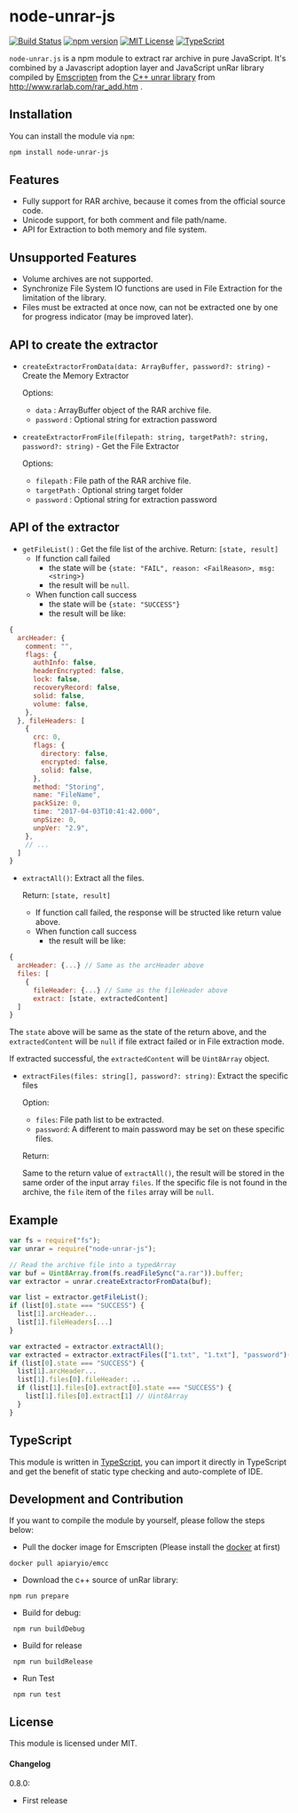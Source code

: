 # node-unrar-js

[![Build Status](https://travis-ci.org/YuJianrong/node-unrar.js.svg?branch=master)](https://travis-ci.org/YuJianrong/node-unrar.js)
[![npm version](https://badge.fury.io/js/node-unrar-js.svg)](https://badge.fury.io/js/node-unrar-js)
[![MIT License](https://badges.frapsoft.com/os/mit/mit.svg?v=103)](https://opensource.org/licenses/mit-license.php)
[![TypeScript](https://badges.frapsoft.com/typescript/code/typescript.svg?v=101)](https://www.typescriptlang.org/)

`node-unrar.js` is a npm module to extract rar archive in pure JavaScript. It's combined by a Javascript adoption layer and JavaScript unRar library compiled by [Emscripten](http://emscripten.org/) from the [C++ unrar library](http://www.rarlab.com/rar/unrarsrc-5.4.5.tar.gz) from http://www.rarlab.com/rar_add.htm .

## Installation

You can install the module via `npm`:

```bash
npm install node-unrar-js
```

## Features

- Fully support for RAR archive, because it comes from the official source code.
- Unicode support, for both comment and file path/name.
- API for Extraction to both memory and file system.

## Unsupported Features

- Volume archives are not supported.
- Synchronize File System IO functions are used in File Extraction for the limitation of the library.
- Files must be extracted at once now, can not be extracted one by one for progress indicator (may be improved later).

## API to create the extractor

- `createExtractorFromData(data: ArrayBuffer, password?: string)` - Create the Memory Extractor

  Options:

  - `data` : ArrayBuffer object of the RAR archive file.
  - `password` : Optional string for extraction password

- `createExtractorFromFile(filepath: string, targetPath?: string, password?: string)` - Get the File Extractor

  Options:

  - `filepath` : File path of the RAR archive file.
  - `targetPath` : Optional string target folder
  - `password` : Optional string for extraction password

## API of the extractor

- `getFileList()` : Get the file list of the archive.
  Return: `[state, result]`
  - If function call failed
    - the state will be `{state: "FAIL", reason: <FailReason>, msg: <string>}`
    - the result will be `null`.
  - When function call success
    - the state will be `{state: "SUCCESS"}`
    - the result will be like:

```js
{
  arcHeader: {
    comment: "",
    flags: {
      authInfo: false,
      headerEncrypted: false,
      lock: false,
      recoveryRecord: false,
      solid: false,
      volume: false,
    },
  }, fileHeaders: [
    {
      crc: 0,
      flags: {
        directory: false,
        encrypted: false,
        solid: false,
      },
      method: "Storing",
      name: "FileName",
      packSize: 0,
      time: "2017-04-03T10:41:42.000",
      unpSize: 0,
      unpVer: "2.9",
    },
    // ...
  ]
}
```

- `extractAll()`: Extract all the files.

  Return: `[state, result]`

  - If function call failed, the response will be structed like return value above.
  - When function call success
    - the result will be like:

```js
{
  arcHeader: {...} // Same as the arcHeader above
  files: [
    {
      fileHeader: {...} // Same as the fileHeader above
      extract: [state, extractedContent]
  ]
}
```

The `state` above will be same as the state of the return above, and the `extractedContent` will be `null` if file extract failed or in File extraction mode.

If extracted successful, the `extractedContent` will be `Uint8Array` object.

- `extractFiles(files: string[], password?: string)`: Extract the specific files

  Option:

  - `files`: File path list to be extracted.
  - `password`: A different to main password may be set on these specific files.

  Return:

  Same to the return value of `extractAll()`, the result will be stored in the same order of the input array `files`. If the specific file is not found in the archive, the `file` item of the `files` array will be `null`.

## Example

```js
var fs = require("fs");
var unrar = require("node-unrar-js");

// Read the archive file into a typedArray
var buf = Uint8Array.from(fs.readFileSync("a.rar")).buffer;
var extractor = unrar.createExtractorFromData(buf);

var list = extractor.getFileList();
if (list[0].state === "SUCCESS") {
  list[1].arcHeader...
  list[1].fileHeaders[...]
}

var extracted = extractor.extractAll();
var extracted = extractor.extractFiles(["1.txt", "1.txt"], "password")();
if (list[0].state === "SUCCESS") {
  list[1].arcHeader...
  list[1].files[0].fileHeader: ..
  if (list[1].files[0].extract[0].state === "SUCCESS") {
    list[1].files[0].extract[1] // Uint8Array
  }
}

```

## TypeScript

This module is written in [TypeScript](https://www.typescriptlang.org/), you can import it directly in TypeScript and get the benefit of static type checking and auto-complete of IDE.

## Development and Contribution

If you want to compile the module by yourself, please follow the steps below:

- Pull the docker image for Emscripten (Please install the [docker](https://www.docker.com/) at first)

`docker pull apiaryio/emcc`

- Download the c++ source of unRar library:

`npm run prepare`

- Build for debug:

` npm run buildDebug`

- Build for release

` npm run buildRelease`

- Run Test

` npm run test`

## License

This module is licensed under MIT.

#### Changelog

0.8.0:

- First release
